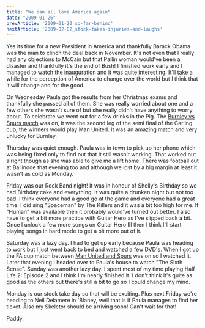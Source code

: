 ```yaml
---
title: "We can all love America again"
date: "2009-01-26"
prevArticle: '2009-01-20_so-far-behind'
nextArticle: '2009-02-02_stock-takes-injuries-and-laughs'
---
```

Yes its time for a new President in America and thankfully Barack Obama was the man to clinch the deal back in November. It's not even that I really had any objections to McCain but that Pailin woman would've been a disaster and thankfully it's the end of Bush! I finished work early and I managed to watch the inauguration and it was quite interesting. It'll take a while for the perception of America to change over the world but I think that it will change and for the good.

On Wednesday Paula got the results from her Christmas exams and thankfully she passed all of them. She was really worried about one and a few others she wasn't sure of but she really didn't have anything to worry about. To celebrate we went out for a few drinks in the Pig. The [Burnley vs Spurs match](http://www.rte.ie/sport/soccer/2009/0121/burnley_tottenham.html) was on, it was the second leg of the semi final of the Carling cup, the winners would play Man United. It was an amazing match and very unlucky for Burnley.

Thursday was quiet enough. Paula was in town to pick up her phone which was being fixed only to find out that it still wasn't working. That worked out alright though as she was able to give me a lift home. There was football out at Ballinode that evening too and although we lost by a big margin at least it wasn't as cold as Monday.

Friday was our Rock Band night! It was in honour of Shelly's Birthday so we had Birthday cake and everything. It was quite a drunken night but not too bad. I think everyone had a good go at the game and everyone had a great time. I did sing "Spaceman" by The Killers and it was a bit too high for me. If "Human" was available then it probably would've turned out better. I also have to get a bit more practice with Guitar Hero as I've slipped back a bit. Once I unlock a few more songs on Guitar Hero III then I think I'll start playing songs in hard mode to get a bit more out of it.

Saturday was a lazy day. I had to get up early because Paula was heading to work but I just went back to bed and watched a few DVD's. When I got up the FA cup match between [Man United and Spurs](http://www.rte.ie/sport/soccer/2009/0124/manchesterunited_tottenham.html) was on so I watched it. Later that evening I headed over to Paula's house to watch "The Sixth Sense". Sunday was another lazy day. I spent most of my time playing Half Life 2: Episode 2 and I think I'm nearly finished it. I don't think it's quite as good as the others but there's still a bit to go so I could change my mind.

Monday is our stock take day so that will be exciting. Plus next Friday we're heading to Neil Delamere in 'Blaney, well that is if Paula manages to find her ticket. Also my Skeletor should be arriving soon! Can't wait for that!

Paddy.